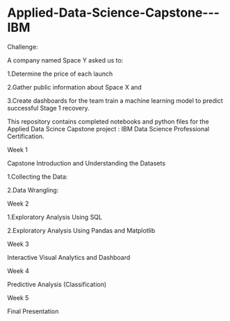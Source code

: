 # Applied-Data-Science-Capstone---IBM

Challenge:

A company named Space Y asked us to:

1.Determine the price of each launch

2.Gather public information about Space X and

3.Create dashboards for the team train a machine learning model to predict successful Stage 1 recovery.

This repository contains completed notebooks and python files for the Applied Data Scince Capstone project : IBM Data Science Professional Certification.

Week 1

Capstone Introduction and Understanding the Datasets

1.Collecting the Data:

2.Data Wrangling:

Week 2

1.Exploratory Analysis Using SQL

2.Exploratory Analysis Using Pandas and Matplotlib

Week 3

Interactive Visual Analytics and Dashboard

Week 4

Predictive Analysis (Classification)

Week 5

Final Presentation

